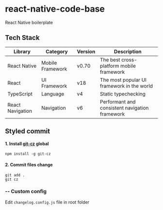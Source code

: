 # react-native-code-base

React Native boilerplate

## Tech Stack

| Library          | Category         | Version | Description                                    |
| ---------------- | ---------------- | ------- | ---------------------------------------------- |
| React Native     | Mobile Framework | v0.70   | The best cross-platform mobile framework       |
| React            | UI Framework     | v18     | The most popular UI framework in the world     |
| TypeScript       | Language         | v4      | Static typechecking                            |
| React Navigation | Navigation       | v6      | Performant and consistent navigation framework |

## Styled commit

#### 1. Install [git-cz](https://github.com/streamich/git-cz) global

```shell
npm install -g git-cz
```

#### 2. Commit files change

```shell
git add .
git cz
```

### -- Custom config

Edit `changelog.config.js` file in root folder

